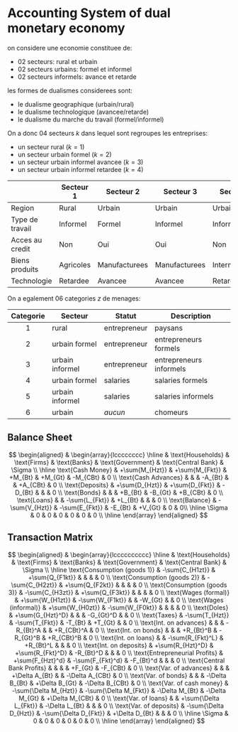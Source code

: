 # Accounting System of dual monetary economy


on considere une economie constituee de:
- 02 secteurs: rural et urbain
- 02 secteurs urbains: formel et informel
- 02 secteurs informels: avance et retarde

les formes de dualismes considerees sont:
- le dualisme geographique (urbain/rural)
- le dualisme technologique (avancee/retarde)
- le dualisme du marche du travail (formel/informel)

On a donc 04 secteurs $k$ dans lequel sont regroupes les entreprises:
- un secteur rural ($k = 1$)
- un secteur urbain formel ($k = 2$)
- un secteur urbain informel avancee ($k = 3$)
- un secteur urbain informel retardee ($k = 4$)

|     | Secteur 1 | Secteur 2 | Secteur 3 | Secteur 4 |
| --- | ---       | ---       | ---       | ---       |
| Region          | Rural | Urbain | Urbain    | Urbain    |
| Type de travail | Informel | Formel | Informel | Informel |
| Acces au credit | Non | Oui | Oui | Non |
| Biens produits  | Agricoles | Manufacturees | Manufacturees | Intermediaires |
| Technologie     | Retardee | Avancee | Avancee | Retardee |


On a egalement 06 categories $z$ de menages:

| Categorie | Secteur   | Statut       | Description             |
|:-:| ---               | ---          | ---                     |
| 1 | rural             | entrepreneur | paysans                 |
| 2 | urbain formel     | entrepreneur | entrepreneurs formels   |
| 3 | urbain informel   | entrepreneur | entrepreneurs informels |
| 4 | urbain formel     | salaries     | salaries formels        |
| 5 | urbain informel   | salaries     | salaries informels      |
| 6 | urbain            | *aucun*      | chomeurs                |



## Balance Sheet

$$
\begin{aligned}
 & \begin{array}{lcccccccc}
    \hline
        & \text{Households} & \text{Firms} & \text{Banks} 
        & \text{Government} & \text{Central Bank} & \Sigma \\
    \hline
    \text{Cash Money} 
        & +\sum{M_{Hzt}} & +\sum{M_{Fkt}} & +M_{Bt} 
        & +M_{Gt} & -M_{CBt} & 0 \\
    \text{Cash Advances} 
        & & & -A_{Bt} 
        & & +A_{CBt} & 0 \\
    \text{Deposits} 
        & +\sum{D_{Hzt}} & +\sum{D_{Fkt}} & -D_{Bt} 
        & & & 0 \\
    \text{Bonds} 
        & & & +B_{Bt} 
        & -B_{Gt} & +B_{CBt} & 0 \\
    \text{Loans} 
        & & -\sum{L_{Fkt}} & +L_{Bt}
        & & & 0 \\
    \text{Balance} 
        & -\sum{V_{Hzt}} & -\sum{E_{Fkt}} & -E_{Bt} 
        & +V_{Gt} & 0 & 0\\
    \hline
    \Sigma & 0 & 0 & 0
           & 0 & 0 & 0 \\
    \hline
 \end{array}
\end{aligned}
$$


## Transaction Matrix

$$
\begin{aligned}
& \begin{array}{lcccccccccc}
    \hline
        & \text{Households} & \text{Firms} & \text{Banks} 
        & \text{Government} & \text{Central Bank} & \Sigma \\
    \hline
        \text{Consumption (goods 1)} 
            & -\sum{C_{H1zt}} & +\sum{Q_{F1kt}} & 
            & & & 0 \\
        \text{Consumption (goods 2)} 
            & -\sum{C_{H2zt}} & +\sum{Q_{F2kt}} & 
            & & & 0 \\
        \text{Consumption (goods 3)} 
            & -\sum{C_{H3zt}} & +\sum{Q_{F3kt}} & 
            & & & 0 \\
        \text{Wages (formal)} 
            & +\sum{W_{H1zt}} & -\sum{W_{F1kt}} & 
            & -W_{Gt} & & 0 \\
        \text{Wages (informal)} 
            & +\sum{W_{H0zt}} & -\sum{W_{F0kt}} & 
            & & & 0 \\
        \text{Doles} 
            & +\sum{G_{Hzt}^D} & &
            & -G_{Gt}^D & & 0 \\
        \text{Taxes} 
            & -\sum{T_{Hzt}} & -\sum{T_{Fkt}} & -T_{Bt}
            & +T_{Gt} & & 0 \\
        \text{Int. on advances} 
            & & & -R_{Bt}^A
            & & +R_{CBt}^A & 0 \\
        \text{Int. on bonds} 
            & & & +R_{Bt}^B 
            & -R_{Gt}^B & +R_{CBt}^B & 0 \\
        \text{Int. on loans} 
            & & -\sum{R_{Fkt}^L} & +R_{Bt}^L 
            & & & 0 \\
        \text{Int. on deposits} 
            & +\sum{R_{Hzt}^D} & +\sum{R_{Fkt}^D} & -R_{Bt}^D 
            & & & 0 \\
        \text{Entrepreneurial Profits}
            & +\sum{F_{Hzt}^d} & -\sum{F_{Fkt}^d} & -F_{Bt}^d 
            & & & 0 \\
        \text{Central Bank Profits}
            & & & 
            & +F_{Gt} & -F_{CBt} & 0 \\
        \text{Var. of advances} 
            & & & +\Delta A_{Bt}
            & & -\Delta A_{CBt} & 0 \\
        \text{Var. of bonds} 
            & & & -\Delta B_{Bt} 
            & +\Delta B_{Gt} & -\Delta B_{CBt} & 0 \\
        \text{Var. of cash money} 
            & -\sum{\Delta M_{Hzt}} & -\sum{\Delta M_{Fkt}} & -\Delta M_{Bt} 
            & -\Delta M_{Gt} & +\Delta M_{CBt} & 0 \\
        \text{Var. of loans} 
            & & +\sum{\Delta L_{Fkt}} & -\Delta L_{Bt} 
            & & & 0 \\
        \text{Var. of deposits} 
            & -\sum{\Delta D_{Hzt}} & -\sum{\Delta D_{Fkt}} & +\Delta D_{Bt} 
            & & & 0 \\
    \hline
        \Sigma 
            & 0 & 0 & 0
            & 0 & 0 & 0 \\
    \hline
\end{array}
\end{aligned}
$$

